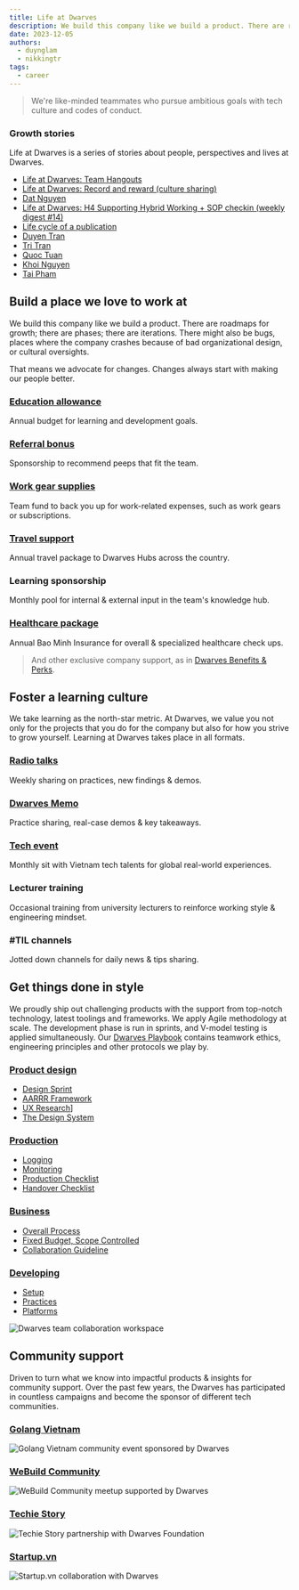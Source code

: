 ```yaml
---
title: Life at Dwarves
description: We build this company like we build a product. There are roadmaps for growth; there are phases; there are iterations. There might also be bugs, places where the company crashes because of bad organizational design, or cultural oversights.
date: 2023-12-05
authors:
  - duynglam
  - nikkingtr
tags:
  - career
---
```


> We're like-minded teammates who pursue ambitious goals with tech culture and codes of conduct.

### Growth stories

Life at Dwarves is a series of stories about people, perspectives and lives at Dwarves.

- [Life at Dwarves: Team Hangouts](/careers/life/group/2024-10-04-life-at-df-team-hangouts)
- [Life at Dwarves: Record and reward (culture sharing)](/careers/life/group/2024-09-26-life-at-df-record-and-reward-culture-sharing)
- [Dat Nguyen](/careers/life/2024-09-26-29-dat-nguyen)
- [Life at Dwarves: H4 Supporting Hybrid Working + SOP checkin (weekly digest #14)](/careers/life/group/2024-09-23-life-at-df-hybrid-working)
- [Life cycle of a publication](/playground/notes/misc/lifecycle-of-a-publication)
- [Duyen Tran](/careers/life/2024-02-19-28-duyen-tran)
- [Tri Tran](/careers/life/2024-01-22-27-tri-tran)
- [Quoc Tuan](/careers/life/2024-01-15-26-quoc-tuan)
- [Khoi Nguyen](/careers/life/2024-01-03-25-khoi-nguyen)
- [Tai Pham](/careers/life/2023-12-13-24-tai-pham)

## Build a place we love to work at

We build this company like we build a product. There are roadmaps for growth; there are phases; there are iterations. There might also be bugs, places where the company crashes because of bad organizational design, or cultural oversights.

That means we advocate for changes. Changes always start with making our people better.

### [Education allowance](https://github.com/dwarvesf/handbook/blob/master/benefits-and-perks.md#continuing-education-allowance-cea)

Annual budget for learning and development goals.

### [Referral bonus](https://github.com/dwarvesf/handbook/blob/master/benefits-and-perks.md#employee-referral-bonus)

Sponsorship to recommend peeps that fit the team.

### [Work gear supplies](https://github.com/dwarvesf/handbook/blob/master/benefits-and-perks.md#work-supplies-expense)

Team fund to back you up for work-related expenses, such as work gears or subscriptions.

### [Travel support](https://github.com/dwarvesf/handbook/blob/master/benefits-and-perks.md#flight-tickets-to-dwarves-hubs)

Annual travel package to Dwarves Hubs across the country.

### Learning sponsorship

Monthly pool for internal & external input in the team's knowledge hub.

### [Healthcare package](https://github.com/dwarvesf/handbook/blob/master/benefits-and-perks.md#annual-healthcare)

Annual Bao Minh Insurance for overall & specialized healthcare check ups.

> And other exclusive company support, as in [Dwarves Benefits & Perks]().

## Foster a learning culture

We take learning as the north-star metric. At Dwarves, we value you not only for the projects that you do for the company but also for how you strive to grow yourself. Learning at Dwarves takes place in all formats.

### [Radio talks](https://www.youtube.com/channel/UC_SyzGLf6wiqctQFsRI_frw)

Weekly sharing on practices, new findings & demos.

### [Dwarves Memo](https://memo.d.foundation)

Practice sharing, real-case demos & key takeaways.

### [Tech event](https://open.spotify.com/show/7iHr4TuMBhc2LZhLn0YFoI?si=be4abf7312fe44e1&nd=1)

Monthly sit with Vietnam tech talents for global real-world experiences.

### Lecturer training

Occasional training from university lecturers to reinforce working style & engineering mindset.

### #TIL channels

Jotted down channels for daily news & tips sharing.

## Get things done in style

We proudly ship out challenging products with the support from top-notch technology, latest toolings and frameworks. We apply Agile methodology at scale. The development phase is run in sprints, and V-model testing is applied simultaneously. Our [Dwarves Playbook](https://github.com/dwarvesf/playbook) contains teamwork ethics, engineering principles and other protocols we play by.

### [Product design](https://github.com/dwarvesf/playbook#product-design)

- [Design Sprint]()
- [AARRR Framework]()
- [UX Research]()]
- [The Design System]()

### [Production](https://github.com/dwarvesf/playbook#production)

- [Logging]()
- [Monitoring]()
- [Production Checklist]()
- [Handover Checklist]()

### [Business](https://github.com/dwarvesf/playbook#business)

- [Overall Process]()
- [Fixed Budget, Scope Controlled]()
- [Collaboration Guideline]()

### [Developing](https://github.com/dwarvesf/playbook#developing)

- [Setup](https://github.com/dwarvesf/playbook#setup)
- [Practices](https://github.com/dwarvesf/playbook#practices)
- [Platforms](https://github.com/dwarvesf/playbook#platforms)

![Dwarves team collaboration workspace](assets/team-workspace.webp)

## Community support

Driven to turn what we know into impactful products & insights for community support. Over the past few years, the Dwarves has participated in countless campaigns and become the sponsor of different tech communities.

### [Golang Vietnam](https://golang.org.vn/)

![Golang Vietnam community event sponsored by Dwarves](assets/golang-vietnam.webp)

### [WeBuild Community](https://webuild.community/)

![WeBuild Community meetup supported by Dwarves](assets/webuild.webp)

### [Techie Story](http://techiestory.net/)

![Techie Story partnership with Dwarves Foundation](assets/techie-story.webp)

### [Startup.vn](https://startup.vn/)

![Startup.vn collaboration with Dwarves](assets/startup-vn.webp)
